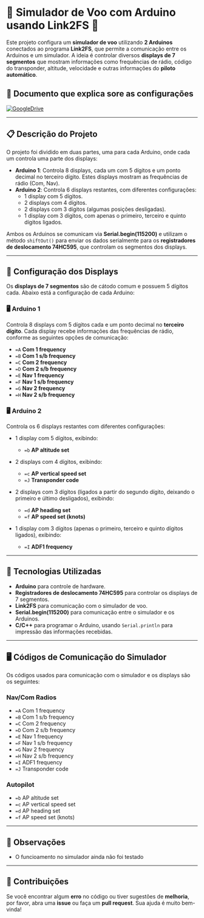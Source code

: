  # 🛫 Simulador de Voo com Arduino usando Link2FS 🛬

Este projeto configura um **simulador de voo** utilizando **2 Arduinos** conectados ao programa **Link2FS**, que permite a comunicação entre os Arduinos e um simulador. A ideia é controlar diversos **displays de 7 segmentos** que mostram informações como frequências de rádio, código do transponder, altitude, velocidade e outras informações do **piloto automático**. 

## 📝 Documento que explica sore as configurações

[![GoogleDrive](https://img.shields.io/badge/-GoogleDrive-FFA500?style=for-the-badge&logo=GoogleDrive&logoColor=white)](https://drive.google.com/file/d/1BnJAFFcH8REipLK50jNiEcZ51p1NylsN/view?usp=sharing)

---

## 📋 Descrição do Projeto

O projeto foi dividido em duas partes, uma para cada Arduino, onde cada um controla uma parte dos displays:

- **Arduino 1**: Controla 8 displays, cada um com 5 dígitos e um ponto decimal no terceiro dígito. Estes displays mostram as frequências de rádio (Com, Nav).
- **Arduino 2**: Controla 6 displays restantes, com diferentes configurações:
  - 1 display com 5 dígitos.
  - 2 displays com 4 dígitos.
  - 2 displays com 3 dígitos (algumas posições desligadas).
  - 1 display com 3 dígitos, com apenas o primeiro, terceiro e quinto dígitos ligados.

Ambos os Arduinos se comunicam via **Serial.begin(115200)** e utilizam o método `shiftOut()` para enviar os dados serialmente para os **registradores de deslocamento 74HC595**, que controlam os segmentos dos displays.

---

## 🔌 Configuração dos Displays

Os **displays de 7 segmentos** são de cátodo comum e possuem 5 dígitos cada. Abaixo está a configuração de cada Arduino:

### 🖥️ Arduino 1

Controla 8 displays com 5 dígitos cada e um ponto decimal no **terceiro dígito**. Cada display recebe informações das frequências de rádio, conforme as seguintes opções de comunicação:

- `=A` **Com 1 frequency**
- `=B` **Com 1 s/b frequency**
- `=C` **Com 2 frequency**
- `=D` **Com 2 s/b frequency**
- `=E` **Nav 1 frequency**
- `=F` **Nav 1 s/b frequency**
- `=G` **Nav 2 frequency**
- `=H` **Nav 2 s/b frequency**

### 🖥️ Arduino 2

Controla os 6 displays restantes com diferentes configurações:

- 1 display com 5 dígitos, exibindo:
  - `=b` **AP altitude set**

- 2 displays com 4 dígitos, exibindo:
  - `=c` **AP vertical speed set**
  - `=J` **Transponder code**

- 2 displays com 3 dígitos (ligados a partir do segundo dígito, deixando o primeiro e último desligados), exibindo:
  - `=d` **AP heading set**
  - `=f` **AP speed set (knots)**

- 1 display com 3 dígitos (apenas o primeiro, terceiro e quinto dígitos ligados), exibindo:
  - `=I` **ADF1 frequency**

---

## 🔧 Tecnologias Utilizadas

- **Arduino** para controle de hardware.
- **Registradores de deslocamento 74HC595** para controlar os displays de 7 segmentos.
- **Link2FS** para comunicação com o simulador de voo.
- **Serial.begin(115200)** para comunicação entre o simulador e os Arduinos.
- **C/C++** para programar o Arduino, usando `Serial.println` para impressão das informações recebidas.

---

## 🖥️ Códigos de Comunicação do Simulador

Os códigos usados para comunicação com o simulador e os displays são os seguintes:

### Nav/Com Radios
- `=A` Com 1 frequency
- `=B` Com 1 s/b frequency
- `=C` Com 2 frequency
- `=D` Com 2 s/b frequency
- `=E` Nav 1 frequency
- `=F` Nav 1 s/b frequency
- `=G` Nav 2 frequency
- `=H` Nav 2 s/b frequency
- `=I` ADF1 frequency
- `=J` Transponder code

### Autopilot
- `=b` AP altitude set
- `=c` AP vertical speed set
- `=d` AP heading set
- `=f` AP speed set (knots)

---

## 🚀 Observações 
- O funcioamento no simulador ainda não foi testado
---

## 🤝 Contribuições

Se você encontrar algum **erro** no código ou tiver sugestões de **melhoria**, por favor, abra uma **issue** ou faça um **pull request**. Sua ajuda é muito bem-vinda!
